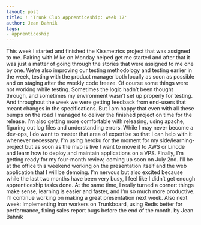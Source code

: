 ```yaml
---
layout: post
title: ! 'Trunk Club Apprenticeship: week 17'
author: Jean Bahnik
tags:
- apprenticeship
---
```

This week I started and finished the Kissmetrics project that was assigned to me. Pairing with Mike on Monday helped get me started and after that it was just a matter of going through the stories that were assigned to me one by one. We’re also improving our testing methodology and testing earlier in the week, testing with the product manager both locally as soon as possible and on staging after the weekly code freeze. Of course some things were not working while testing. Sometimes the logic hadn’t been thought through, and sometimes my environment wasn’t set up properly for testing. And throughout the week we were getting feedback from end-users that meant changes in the specifications. But I am happy that even with all these bumps on the road I managed to deliver the finished project on time for the release.
I’m also getting more comfortable with releasing, using apache, figuring out log files and understanding errors. While I may never become a dev-ops, I do want to master that area of expertise so that I can help with it whenever necessary. I’m using heroku for the moment for my side/learning-project but as soon as the mvp is live I want to move it to AWS or Linode and learn how to deploy and maintain applications on a VPS.
Finally, I’m getting ready for my four-month review, coming up soon on July 2nd. I’ll be at the office this weekend working on the presentation itself and the web application that I will be demoing. I’m nervous but also excited because while the last two months have been very busy, I feel like I didn’t get enough apprenticeship tasks done. At the same time, I really turned a corner: things make sense, learning is easier and faster, and I’m so much more productive. I’ll continue working on making a great presentation next week.
Also next week: Implementing Iron workers on Trunkboard, using Redis better for performance, fixing sales report bugs before the end of the month.
by Jean Bahnik
